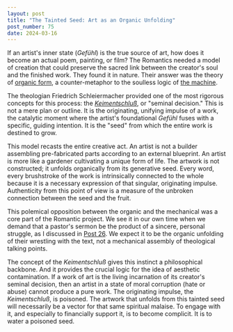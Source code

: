 ```yaml
---
layout: post
title: "The Tainted Seed: Art as an Organic Unfolding"
post_number: 75
date: 2024-03-16
---
```


If an artist's inner state (*Gefühl*) is the true source of art, how does it become an actual poem, painting, or film? The Romantics needed a model of creation that could preserve the sacred link between the creator's soul and the finished work. They found it in nature. Their answer was the theory of [organic form](/romantic-kit-organic-form), a counter-metaphor to the soulless logic of [the machine](/romantic-kit-technology-machine).

The theologian Friedrich Schleiermacher provided one of the most rigorous concepts for this process: the [*Keimentschluß*](/romantic-kit-glossary), or "seminal decision." This is not a mere plan or outline. It is the originating, unifying impulse of a work, the catalytic moment where the artist's foundational *Gefühl* fuses with a specific, guiding intention. It is the "seed" from which the entire work is destined to grow.

This model recasts the entire creative act. An artist is not a builder assembling pre-fabricated parts according to an external blueprint. An artist is more like a gardener cultivating a unique form of life. The artwork is not constructed; it unfolds organically from its generative seed. Every word, every brushstroke of the work is intrinsically connected to the whole because it is a necessary expression of that singular, originating impulse. Authenticity from this point of view is a measure of the unbroken connection between the seed and the fruit.

This polemical opposition between the organic and the mechanical was a core part of the Romantic project. We see it in our own time when we demand that a pastor's sermon be the product of a sincere, personal struggle, as I discussed in [Post 26](/post-26). We expect it to be the organic unfolding of their wrestling with the text, not a mechanical assembly of theological talking points.

The concept of the *Keimentschluß* gives this instinct a philosophical backbone. And it provides the crucial logic for the idea of aesthetic contamination. If a work of art is the living incarnation of its creator's seminal decision, then an artist in a state of moral corruption (hate or abuse) cannot produce a pure work. The originating impulse, the *Keimentschluß*, is poisoned. The artwork that unfolds from this tainted seed will necessarily be a vector for that same spiritual malaise. To engage with it, and especially to financially support it, is to become complicit. It is to water a poisoned seed.